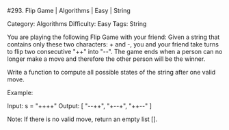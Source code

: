#293. Flip Game | Algorithms | Easy | String

Category: Algorithms
Difficulty: Easy
Tags: String

You are playing the following Flip Game with your friend: Given a string that contains only these two characters: + and -, you and your friend take turns to flip two consecutive "++" into "--". The game ends when a person can no longer make a move and therefore the other person will be the winner.

Write a function to compute all possible states of the string after one valid move.

Example:


Input: s = "++++"
Output: 
[
  "--++",
  "+--+",
  "++--"
]


Note: If there is no valid move, return an empty list [].


